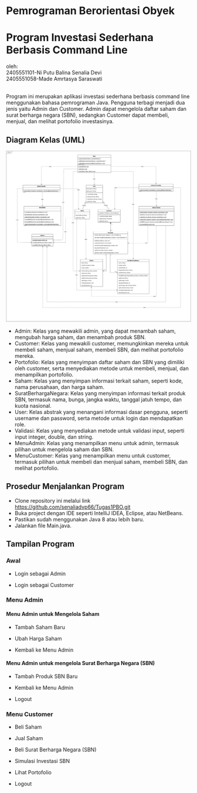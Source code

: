# Pemrograman Berorientasi Obyek
# Program Investasi Sederhana Berbasis Command Line

oleh:  
2405551101-Ni Putu Balina Senalia Devi  
2405551058-Made Amrtasya Saraswati<br><br>

Program ini merupakan aplikasi investasi sederhana berbasis command line menggunakan bahasa pemrograman Java.
Pengguna terbagi menjadi dua jenis yaitu Admin dan Customer. Admin dapat mengelola daftar saham dan surat berharga negara (SBN), sedangkan Customer dapat membeli, menjual, dan melihat portofolio investasinya.

## Diagram Kelas (UML)

![UML Diagram](./uml.png)
- Admin: Kelas yang mewakili admin, yang dapat menambah saham, mengubah harga saham, dan menambah produk SBN.  
- Customer: Kelas yang mewakili customer, memungkinkan mereka untuk membeli saham, menjual saham, membeli SBN, dan melihat portofolio mereka.
- Portofolio: Kelas yang menyimpan daftar saham dan SBN yang dimiliki oleh customer, serta menyediakan metode untuk membeli, menjual, dan menampilkan portofolio.
- Saham: Kelas yang menyimpan informasi terkait saham, seperti kode, nama perusahaan, dan harga saham.
- SuratBerhargaNegara: Kelas yang menyimpan informasi terkait produk SBN, termasuk nama, bunga, jangka waktu, tanggal jatuh tempo, dan kuota nasional.
- User: Kelas abstrak yang menangani informasi dasar pengguna, seperti username dan password, serta metode untuk login dan mendapatkan role.
- Validasi: Kelas yang menyediakan metode untuk validasi input, seperti input integer, double, dan string.
- MenuAdmin: Kelas yang menampilkan menu untuk admin, termasuk pilihan untuk mengelola saham dan SBN.
- MenuCustomer: Kelas yang menampilkan menu untuk customer, termasuk pilihan untuk membeli dan menjual saham, membeli SBN, dan melihat portofolio.

## Prosedur Menjalankan Program

- Clone repository ini melalui link https://github.com/senaliadvp66/Tugas1PBO.git
- Buka project dengan IDE seperti IntelliJ IDEA, Eclipse, atau NetBeans.
- Pastikan sudah menggunakan Java 8 atau lebih baru.
- Jalankan file Main.java. 

## Tampilan Program
### Awal
- Login sebagai Admin

- Login sebagai Customer

### Menu Admin

#### Menu Admin untuk Mengelola Saham

- Tambah Saham Baru

- Ubah Harga Saham

- Kembali ke Menu Admin

####  Menu Admin untuk mengelola Surat Berharga Negara (SBN)
- Tambah Produk SBN Baru

- Kembali ke Menu Admin

- Logout

### Menu Customer

- Beli Saham

- Jual Saham

- Beli Surat Berharga Negara (SBN)

- Simulasi Investasi SBN

- Lihat Portofolio

- Logout

